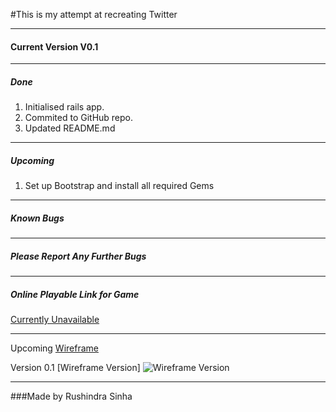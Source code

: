 #This is my attempt at recreating Twitter

___
#### Current Version V0.1
---
##### Done
1. Initialised rails app.
2. Commited to GitHub repo.
3. Updated README.md


---

##### Upcoming
1. Set up Bootstrap and install all required Gems


---
##### Known Bugs


---

##### Please Report Any Further Bugs


---

##### Online Playable Link for Game

[Currently Unavailable](#)

---

Upcoming [Wireframe](#)

Version 0.1 [Wireframe Version]
![Wireframe Version](#)

---

###Made by Rushindra Sinha